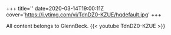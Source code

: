 +++
title=''
date=2020-03-14T19:00:11Z
cover='https://i.ytimg.com/vi/TdnDZ0-KZUE/hqdefault.jpg'
+++

All content belongs to GlennBeck.
{{< youtube TdnDZ0-KZUE >}}
